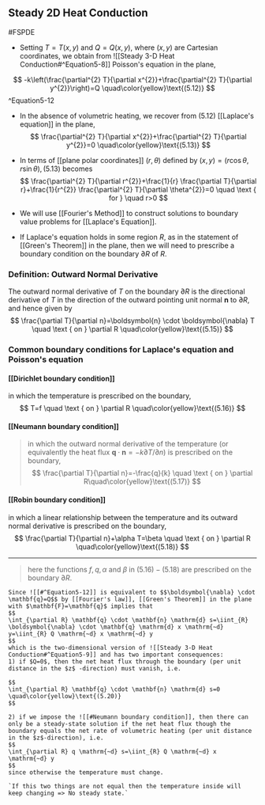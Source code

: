 ## Steady 2D Heat Conduction
#FSPDE 
- Setting $T=T(x, y)$ and $Q=Q(x, y)$, where $(x, y)$ are Cartesian coordinates, we obtain from ![[Steady 3-D Heat Conduction#^Equation5-8]] Poisson's equation in the plane,

$$
-k\left(\frac{\partial^{2} T}{\partial x^{2}}+\frac{\partial^{2} T}{\partial y^{2}}\right)=Q
\quad\color{yellow}\text{(5.12)}
$$
^Equation5-12

- In the absence of volumetric heating, we recover from (5.12) [[Laplace's equation]] in the plane,
$$
\frac{\partial^{2} T}{\partial x^{2}}+\frac{\partial^{2} T}{\partial y^{2}}=0
\quad\color{yellow}\text{(5.13)}
$$
- In terms of [[plane polar coordinates]] $(r, \theta)$ defined by $(x, y)=(r \cos \theta, r \sin \theta),(5.13)$ becomes
$$
\frac{\partial^{2} T}{\partial r^{2}}+\frac{1}{r} \frac{\partial T}{\partial r}+\frac{1}{r^{2}} \frac{\partial^{2} T}{\partial \theta^{2}}=0 \quad \text { for } \quad r>0
$$

- We will use [[Fourier's Method]] to construct solutions to boundary value problems for [[Laplace's Equation]].
- If Laplace's equation holds in some region $R$, as in the statement of [[Green's Theorem]] in the plane, then we will need to prescribe a boundary condition on the boundary $\partial R$ of $R$.

### Definition: Outward Normal Derivative
The outward normal derivative of $T$ on the boundary $\partial R$ is the directional derivative of $T$ in the direction of the outward pointing unit normal $\boldsymbol{n}$ to $\partial R$, and hence given by
$$
\frac{\partial T}{\partial n}=\boldsymbol{n} \cdot \boldsymbol{\nabla} T \quad \text { on } \partial R
\quad\color{yellow}\text{(5.15)}
$$
### Common boundary conditions for Laplace's equation and Poisson's equation
#### [[Dirichlet boundary condition]]
in which the temperature is prescribed on the boundary,
$$
T=f \quad \text { on } \partial R
\quad\color{yellow}\text{(5.16)}
$$

#### [[Neumann boundary condition]]
>in which the outward normal derivative of the temperature (or equivalently the heat flux $\mathbf{q} \cdot \mathbf{n}=-k \partial T / \partial n)$ is prescribed on the boundary,
>$$
\frac{\partial T}{\partial n}=-\frac{q}{k} \quad \text { on } \partial R\quad\color{yellow}\text{(5.17)}
>$$

#### [[Robin boundary condition]]
in which a linear relationship between the temperature and its outward normal derivative is prescribed on the boundary,
$$
\frac{\partial T}{\partial n}+\alpha T=\beta \quad \text { on } \partial R
\quad\color{yellow}\text{(5.18)}
$$

---
>here the functions $f, q, \alpha$ and $\beta$ in $(5.16)-(5.18)$ are prescribed on the boundary $\partial R$.

```ad-remark
Since ![[#^Equation5-12]] is equivalent to $$\boldsymbol{\nabla} \cdot \mathbf{q}=Q$$ by [[Fourier's law]], [[Green's Theorem]] in the plane with $\mathbf{F}=\mathbf{q}$ implies that
$$
\int_{\partial R} \mathbf{q} \cdot \mathbf{n} \mathrm{d} s=\iint_{R} \boldsymbol{\nabla} \cdot \mathbf{q} \mathrm{d} x \mathrm{~d} y=\iint_{R} Q \mathrm{~d} x \mathrm{~d} y
$$
which is the two-dimensional version of ![[Steady 3-D Heat Conduction#^Equation5-9]] and has two important consequences:
1) if $Q=0$, then the net heat flux through the boundary (per unit distance in the $z$ -direction) must vanish, i.e.

$$
\int_{\partial R} \mathbf{q} \cdot \mathbf{n} \mathrm{d} s=0
\quad\color{yellow}\text{(5.20)}
$$

2) if we impose the ![[#Neumann boundary condition]], then there can only be a steady-state solution if the net heat flux though the boundary equals the net rate of volumetric heating (per unit distance in the $z$-direction), i.e.
$$
\int_{\partial R} q \mathrm{~d} s=\iint_{R} Q \mathrm{~d} x \mathrm{~d} y
$$
since otherwise the temperature must change.

`If this two things are not equal then the temperature inside will keep changing => No steady state.`
```
